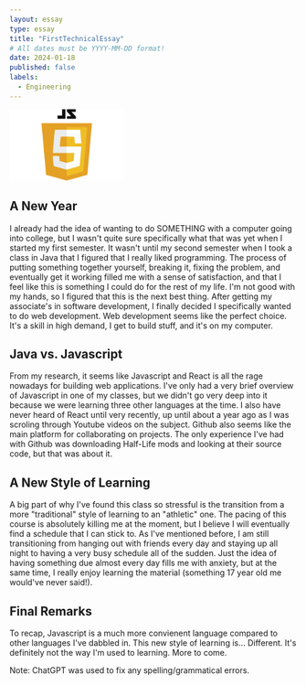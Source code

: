 ```yaml
---
layout: essay
type: essay
title: "FirstTechnicalEssay"
# All dates must be YYYY-MM-DD format!
date: 2024-01-18
published: false
labels:
  - Engineering
---
```


<img width="200px" class="rounded float-start pe-4" src="../img/JavaScript-Logo-2048x1280.png">

## A New Year 

I already had the idea of wanting to do SOMETHING with a computer going into college, but I wasn't quite sure specifically what that was yet when I started my first semester. It wasn't until my second semester when I took a class in Java that I figured that I really liked programming. The process of putting something together yourself, breaking it, fixing the problem, and eventually get it working filled me with a sense of satisfaction, and that I feel like this is something I could do for the rest of my life. I'm not good with my hands, so I figured that this is the next best thing. After getting my associate's in software development, I finally decided I specifically wanted to do web development. Web development seems like the perfect choice. It's a skill in high demand, I get to build stuff, and it's on my computer.

## Java vs. Javascript

From my research, it seems like Javascript and React is all the rage nowadays for building web applications. I've only had a very brief overview of Javascript in one of my classes, but we didn't go very deep into it because we were learning three other languages at the time. I also have never heard of React until very recently, up until about a year ago as I was scroling through Youtube videos on the subject. Github also seems like the main platform for collaborating on projects. The only experience I've had with Github was downloading Half-Life mods and looking at their source code, but that was about it.

## A New Style of Learning

A big part of why I've found this class so stressful is the transition from a more "traditional" style of learning to an "athletic" one. The pacing of this course is absolutely killing me at the moment, but I believe I will eventually find a schedule that I can stick to. As I've mentioned before, I am still transitioning from hanging out with friends every day and staying up all night to having a very busy schedule all of the sudden. Just the idea of having something due almost every day fills me with anxiety, but at the same time, I really enjoy learning the material (something 17 year old me would've never said!).

## Final Remarks
To recap, Javascript is a much more convienent language compared to other languages I've dabbled in. This new style of learning is... Different. It's definitely not the way I'm used to learning. More to come.

Note: ChatGPT was used to fix any spelling/grammatical errors.
